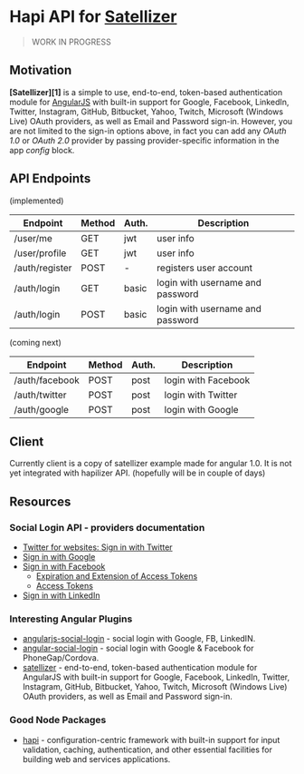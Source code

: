 # Hapi API for [Satellizer](https://github.com/sahat/satellizer)

> WORK IN PROGRESS

## Motivation 

**[Satellizer][1]** is a simple to use, end-to-end, token-based authentication module 
for [AngularJS][2] with built-in support for Google, Facebook, LinkedIn, Twitter, Instagram, GitHub, 
Bitbucket, Yahoo, Twitch, Microsoft (Windows Live) OAuth providers, as well as Email
and Password sign-in. However, you are not limited to the sign-in options above, in fact
you can add any *OAuth 1.0* or *OAuth 2.0* provider by passing provider-specific information
in the app *config* block.



## API Endpoints 

(implemented)

Endpoint        | Method    | Auth. | Description
----------------|-----------|-------|-------------------
/user/me        | GET       | jwt   | user info    
/user/profile   | GET       | jwt   | user info    
/auth/register  | POST      | -     | registers user account
/auth/login     | GET       | basic | login with username and password
/auth/login     | POST      | basic | login with username and password

(coming next)

Endpoint        | Method    | Auth. | Description
----------------|-----------|-------|-------------------
/auth/facebook  | POST      | post  | login with Facebook
/auth/twitter   | POST      | post  | login with Twitter
/auth/google    | POST      | post  | login with Google


## Client

Currently client is a copy of satellizer example made for angular 1.0.
It is not yet integrated with hapilizer API. (hopefully will be in couple of days)


## Resources

### Social Login API - providers documentation
  - [Twitter for websites: Sign in with Twitter](https://dev.twitter.com/web/sign-in)
  - [Sign in with Google](https://developers.google.com/identity/sign-in/web/)
  - [Sign in with Facebook](https://developers.facebook.com/docs/facebook-login/web)
    - [Expiration and Extension of Access Tokens](https://developers.facebook.com/docs/facebook-login/access-tokens/expiration-and-extension)
    - [Access Tokens](https://developers.facebook.com/docs/facebook-login/access-tokens)
  - [Sign in with LinkedIn]()
  
### Interesting Angular Plugins
 - [angularjs-social-login][4] - social login with Google, FB, LinkedIN.
 - [angular-social-login][5] - social login with Google & Facebook for PhoneGap/Cordova.
 - [satellizer][6] - end-to-end, token-based authentication module for AngularJS with built-in support for Google, Facebook, LinkedIn, Twitter, Instagram, GitHub, Bitbucket, Yahoo, Twitch, Microsoft (Windows Live) OAuth providers, as well as Email and Password sign-in.
 
### Good Node Packages
 - [hapi][3] - configuration-centric framework with built-in support for input validation, caching,
   authentication, and other essential facilities for building web and services applications.



[2]: http://angularjs.org
[3]: https://github.com/hapijs/hapi
[4]: https://github.com/indieforger/angularjs-social-login
[5]: https://github.com/Paldom/angular-social-login
[6]: https://github.com/sahat/satellizer